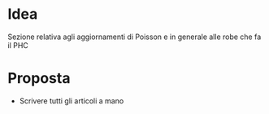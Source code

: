 # Idea
Sezione relativa agli aggiornamenti di Poisson e in generale alle robe che fa il PHC

# Proposta 
- Scrivere tutti gli articoli a mano
